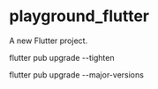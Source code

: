 # playground_flutter

A new Flutter project.


flutter pub upgrade --tighten


flutter pub upgrade --major-versions
